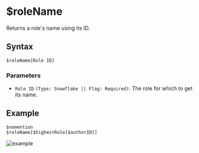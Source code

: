 # $roleName
Returns a role's name using its ID.

## Syntax
```
$roleName[Role ID]
```

### Parameters
- `Role ID` `(Type: Snowflake || Flag: Required)`: The role for which to get its name.

## Example
```
$nomention
$roleName[$highestRole[$authorID]]
```

![example](https://user-images.githubusercontent.com/69215413/126243723-36bf1e90-01bc-46af-bc81-2bbae05b0d01.png)
